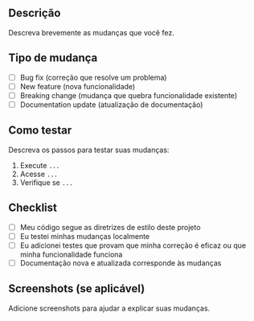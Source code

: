 ## Descrição
Descreva brevemente as mudanças que você fez.

## Tipo de mudança
- [ ] Bug fix (correção que resolve um problema)
- [ ] New feature (nova funcionalidade)
- [ ] Breaking change (mudança que quebra funcionalidade existente)
- [ ] Documentation update (atualização de documentação)

## Como testar
Descreva os passos para testar suas mudanças:
1. Execute `...`
2. Acesse `...`
3. Verifique se `...`

## Checklist
- [ ] Meu código segue as diretrizes de estilo deste projeto
- [ ] Eu testei minhas mudanças localmente
- [ ] Eu adicionei testes que provam que minha correção é eficaz ou que minha funcionalidade funciona
- [ ] Documentação nova e atualizada corresponde às mudanças

## Screenshots (se aplicável)
Adicione screenshots para ajudar a explicar suas mudanças. 
